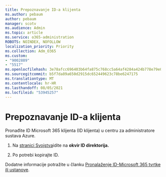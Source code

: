 ```yaml
---
title: Prepoznavanje ID-a klijenta
ms.author: pebaum
author: pebaum
manager: scotv
ms.audience: Admin
ms.topic: article
ms.service: o365-administration
ROBOTS: NOINDEX, NOFOLLOW
localization_priority: Priority
ms.collection: Adm_O365
ms.custom:
- "9002889"
- "5517"
ms.openlocfilehash: 3e78afcc696403b64fa875c768cc5a64af4284a424b778e79e0921e190a01e22
ms.sourcegitcommit: b5f7da89a650d2915dc652449623c78be6247175
ms.translationtype: MT
ms.contentlocale: hr-HR
ms.lasthandoff: 08/05/2021
ms.locfileid: "53945257"
---
```

# <a name="identify-your-tenant-id"></a>Prepoznavanje ID-a klijenta

Pronađite ID Microsoft 365 klijenta (ID klijenta) u centru za administratore sustava Azure.

1. Na [stranici Svojstva](https://aka.ms/AzurePropertiesPage)idite na **okvir ID direktorija.**

2. Po potrebi kopirajte ID.

Dodatne informacije potražite u članku [Pronalaženje ID-Microsoft 365 tvrtke ili ustanove](https://docs.microsoft.com/onedrive/find-your-office-365-tenant-id).
